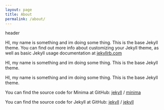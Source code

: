 ```yaml
---
layout: page
title: About
permalink: /about/
---
```

header

HI, my name is something and im doing some thing. This is the base Jekyll theme. You can find out more info about customizing your Jekyll theme, as well as basic Jekyll usage documentation at [jekyllrb.com](https://jekyllrb.com/)

HI, my name is something and im doing some thing. This is the base Jekyll theme.

HI, my name is something and im doing some thing. This is the base Jekyll theme.

You can find the source code for Minima at GitHub:
[jekyll][jekyll-organization] /
[minima](https://github.com/jekyll/minima)

You can find the source code for Jekyll at GitHub:
[jekyll][jekyll-organization] /
[jekyll](https://github.com/jekyll/jekyll)


[jekyll-organization]: https://github.com/jekyll

